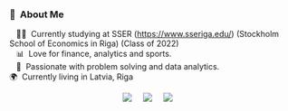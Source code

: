 
### :raising_hand: &nbsp;About Me

&nbsp;&nbsp;&nbsp;:technologist: &nbsp;Currently studying at SSER (https://www.sseriga.edu/) (Stockholm School of Economics in Riga) (Class of 2022) \
&nbsp;&nbsp;&nbsp;:bar_chart: &nbsp;Love for finance, analytics and sports.\
&nbsp;&nbsp;&nbsp;:heartbeat: &nbsp;Passionate with problem solving and data analytics.\
:earth_africa: &nbsp;Currently living in Latvia, Riga 

<p align="center">
  <a href="mailto:tbaltmuguris@gmail.com?subject=Olá%20Bruno%20Tacca"><img src="https://img.shields.io/badge/gmail-%23D14836.svg?&style=for-the-badge&logo=gmail&logoColor=white" /></a>&nbsp;&nbsp;&nbsp;&nbsp;
  <a href="https://www.instagram.com/tomsbaltmuguris/"><img src="https://img.shields.io/badge/instagram-%23dc2743.svg?&style=for-the-badge&logo=instagram&logoColor=white" /></a>&nbsp;&nbsp;&nbsp;&nbsp;
  <a href="www.linkedin.com/in/toms-baltmuguris"><img src="https://img.shields.io/badge/linkedin-%230077B5.svg?&style=for-the-badge&logo=linkedin&logoColor=white" /></a>&nbsp;&nbsp;&nbsp;&nbsp;
  <!--
  </a>
  -->
</p>

